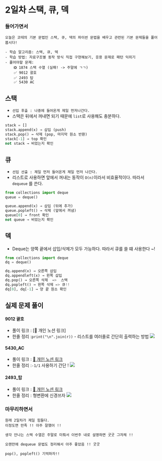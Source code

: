# 2일차 스택, 큐, 덱
### 들어가면서
```
오늘은 코테의 기본 문법인 스택, 큐, 덱의 파이썬 문법을 배우고 관련된 기본 문제들을 풀어봅시다! 

- 학습 알고리즘: 스택, 큐, 덱
- 학습 방법: 자료구조별 동작 방식 직접 구현해보기, 응용 문제로 패턴 익히기
- 풀어야할 문제:
	❎ 1874 스택 수열 (실패! -> 주말에 ㄱㄱ)
	✅ 9012 괄호
	✅ 2493 탑
	✅ 5430 AC 
```

## 스택
- `선입 후출 : 나중에 들어온게 제일 먼저나간다.`
- 스택은 뒤에서 꺼내면 되기 때문에 `list`로 사용해도 충분하다.
```py
stack = []
stack.append(x) → 삽입 (push)
stack.pop() → 삭제 (pop, 마지막 원소 반환)
stack[-1] → top 확인
not stack → 비었는지 확인
```

## 큐 
- `선입 선출 : 제일 먼저 들어온게 제일 먼저 나간다.`
- 리스트로 사용하면 앞에서 꺼내는 동작이 `O(n)`이라서 비효율적이다. 따라서 `dequeue`	를 쓴다.


```py
from collections import deque
queue = deque()

queue.append(x) → 삽입 (뒤에 추가)
queue.popleft() → 삭제 (앞에서 꺼냄)
queue[0] → front 확인
not queue → 비었는지 확인
```


## 덱
- Deque는 양쪽 끝에서 삽입/삭제가 모두 가능하다. 따라서 큐를 쓸 떄 사용한다 ~! 

```py
from collections import deque
dq = deque()

dq.append(x) → 오른쪽 삽입
dq.appendleft(x) → 왼쪽 삽입
dq.pop() → 오른쪽 삭제  =>  스택
dq.popleft() → 왼쪽 삭제 => 큐!!
dq[0], dq[-1] → 양 끝 원소 확인
```

## 실제 문제 풀이
#### 9012 괄호
- 풀이 링크 : [🔗 개인 노션 링크]
- 한줄 정리 :`print("\n".join(r))` -  리스트를 여러줄로 간단히 출력하는 방법
![](https://velog.velcdn.com/images/sseohyun_0v0/post/96245348-2c1f-45b4-a36c-3fef920086b6/image.png)


#### 5430_AC
- 풀이 링크 : [🔗 개인 노션 링크](https://www.notion.so/AC-25ba610cc38780058d3ed6d01c0bd1d0)
- 한줄 정리 :`-1/1` 사용하기 간단 !
![](https://velog.velcdn.com/images/sseohyun_0v0/post/4a1515ef-89fa-48af-a739-9ad455f51a93/image.png)


#### 2493_탑
- 풀이 링크 : [🔗 개인 노션 링크](https://www.notion.so/25ba610cc3878007ae96c4c74fa700e8)
- 한줄 정리 : 형변환에 신경쓰자 
![](https://velog.velcdn.com/images/sseohyun_0v0/post/e6d978e0-69eb-477a-96ac-0627dd4f5404/image.png)

### 마무리하면서 
```
원래 2일차가 제일 힘들다. 
이정도면 만족 !! 아주 잘했어 !! 

생각 안나는 스택 수열은 주말로 미뤄서 이번주 내로 설명하면 굿굿 그자체 !! 

오랜만에 dequeue 문법도 정리해서 아주 좋았음 !! 굿굿

pop(), popleft() 기억하자!!
```


